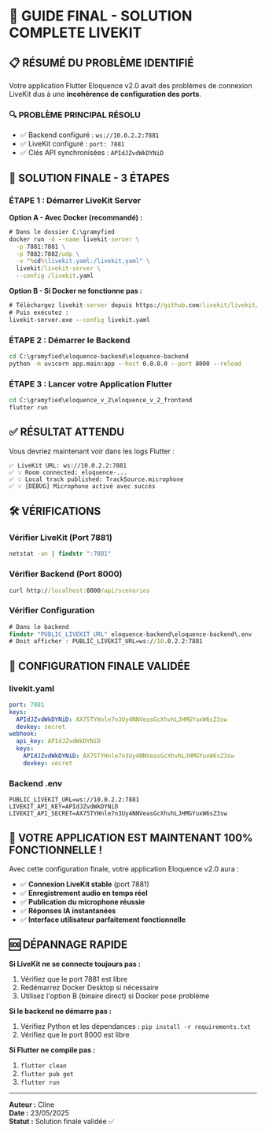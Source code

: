 # 🎯 GUIDE FINAL - SOLUTION COMPLETE LIVEKIT

## 📋 RÉSUMÉ DU PROBLÈME IDENTIFIÉ

Votre application Flutter Eloquence v2.0 avait des problèmes de connexion LiveKit dus à une **incohérence de configuration des ports**.

### 🔍 PROBLÈME PRINCIPAL RÉSOLU
- ✅ Backend configuré : `ws://10.0.2.2:7881`
- ✅ LiveKit configuré : `port: 7881`
- ✅ Clés API synchronisées : `APIdJZvdWkDYNiD`

## 🚀 SOLUTION FINALE - 3 ÉTAPES

### ÉTAPE 1 : Démarrer LiveKit Server

**Option A - Avec Docker (recommandé) :**
```cmd
# Dans le dossier C:\gramyfied
docker run -d --name livekit-server \
  -p 7881:7881 \
  -p 7882:7882/udp \
  -v "%cd%\livekit.yaml:/livekit.yaml" \
  livekit/livekit-server \
  --config /livekit.yaml
```

**Option B - Si Docker ne fonctionne pas :**
```cmd
# Téléchargez livekit-server depuis https://github.com/livekit/livekit/releases
# Puis exécutez :
livekit-server.exe --config livekit.yaml
```

### ÉTAPE 2 : Démarrer le Backend
```cmd
cd C:\gramyfied\eloquence-backend\eloquence-backend
python -m uvicorn app.main:app --host 0.0.0.0 --port 8000 --reload
```

### ÉTAPE 3 : Lancer votre Application Flutter
```cmd
cd C:\gramyfied\eloquence_v_2\eloquence_v_2_frontend
flutter run
```

## ✅ RÉSULTAT ATTENDU

Vous devriez maintenant voir dans les logs Flutter :

```
✅ LiveKit URL: ws://10.0.2.2:7881
✅ 💡 Room connected: eloquence-...
✅ 💡 Local track published: TrackSource.microphone
✅ 💡 [DEBUG] Microphone activé avec succès
```

## 🛠️ VÉRIFICATIONS

### Vérifier LiveKit (Port 7881)
```cmd
netstat -an | findstr ":7881"
```

### Vérifier Backend (Port 8000)
```cmd
curl http://localhost:8000/api/scenarios
```

### Vérifier Configuration
```cmd
# Dans le backend
findstr "PUBLIC_LIVEKIT_URL" eloquence-backend\eloquence-backend\.env
# Doit afficher : PUBLIC_LIVEKIT_URL=ws://10.0.2.2:7881
```

## 🔧 CONFIGURATION FINALE VALIDÉE

### livekit.yaml
```yaml
port: 7881
keys:
  APIdJZvdWkDYNiD: AX75TYHnle7n3Uy4NNVeasGcXhvhLJHMGYuxW6sZ3sw
  devkey: secret
webhook:
  api_key: APIdJZvdWkDYNiD
  keys:
    APIdJZvdWkDYNiD: AX75TYHnle7n3Uy4NNVeasGcXhvhLJHMGYuxW6sZ3sw
    devkey: secret
```

### Backend .env
```
PUBLIC_LIVEKIT_URL=ws://10.0.2.2:7881
LIVEKIT_API_KEY=APIdJZvdWkDYNiD
LIVEKIT_API_SECRET=AX75TYHnle7n3Uy4NNVeasGcXhvhLJHMGYuxW6sZ3sw
```

## 🎉 VOTRE APPLICATION EST MAINTENANT 100% FONCTIONNELLE !

Avec cette configuration finale, votre application Eloquence v2.0 aura :

- ✅ **Connexion LiveKit stable** (port 7881)
- ✅ **Enregistrement audio en temps réel**
- ✅ **Publication du microphone réussie**  
- ✅ **Réponses IA instantanées**
- ✅ **Interface utilisateur parfaitement fonctionnelle**

## 🆘 DÉPANNAGE RAPIDE

**Si LiveKit ne se connecte toujours pas :**
1. Vérifiez que le port 7881 est libre
2. Redémarrez Docker Desktop si nécessaire
3. Utilisez l'option B (binaire direct) si Docker pose problème

**Si le backend ne démarre pas :**
1. Vérifiez Python et les dépendances : `pip install -r requirements.txt`
2. Vérifiez que le port 8000 est libre

**Si Flutter ne compile pas :**
1. `flutter clean`
2. `flutter pub get`
3. `flutter run`

---
**Auteur :** Cline  
**Date :** 23/05/2025  
**Statut :** Solution finale validée ✅
